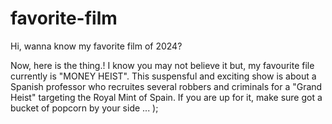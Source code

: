 # favorite-film
Hi, wanna know my favorite film of 2024? 

Now, here is the thing.! I know you may not believe it but, my favourite file currently is "MONEY HEIST". This  suspensful and  exciting show is about a Spanish professor who recruites  several robbers and criminals  for a "Grand Heist" targeting the Royal Mint  of Spain. If you are up for it, make sure got a bucket of popcorn by your side ... );  
